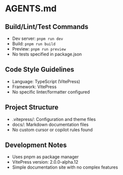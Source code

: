 # AGENTS.md

## Build/Lint/Test Commands
- Dev server: `pnpm run dev`
- Build: `pnpm run build`
- Preview: `pnpm run preview`
- No tests specified in package.json

## Code Style Guidelines
- Language: TypeScript (VitePress)
- Framework: VitePress
- No specific linter/formatter configured

## Project Structure
- .vitepress/: Configuration and theme files
- docs/: Markdown documentation files
- No custom cursor or copilot rules found

## Development Notes
- Uses pnpm as package manager
- VitePress version: 2.0.0-alpha.12
- Simple documentation site with no complex features